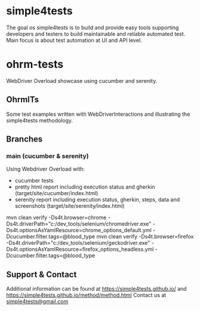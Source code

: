 # simple4tests

The goal os simple4tests is to build and provide easy tools supporting developers and testers to build maintainable and
reliable automated test. Main focus is about test automation at UI and API level.

# ohrm-tests

WebDriver Overload showcase using cucumber and serenity.

## OhrmITs

Some test examples written with WebDriverInteractions and illustrating the simple4tests methodology.

## Branches

### main (cucumber & serenity)

Using Webdriver Overload with:
- cucumber tests
- pretty html report including execution status and gherkin (target/site/cucumber/index.html)
- serenity report including execution status, gherkin, steps, data and screenshots (target/site/serenity/index.html)

mvn clean verify -Ds4t.browser=chrome -Ds4t.driverPath="c:/dev_tools/selenium/chromedriver.exe" -Ds4t.optionsAsYamlResource=chrome_options_default.yml -Dcucumber.filter.tags=@blood_type
mvn clean verify -Ds4t.browser=firefox -Ds4t.driverPath="c:/dev_tools/selenium/geckodriver.exe" -Ds4t.optionsAsYamlResource=firefox_options_headless.yml -Dcucumber.filter.tags=@blood_type

## Support & Contact

Additional information can be found at https://simple4tests.github.io/
and https://simple4tests.github.io/method/method.html
Contact us at simple4tests@gmail.com

